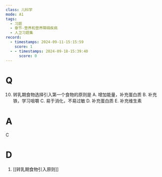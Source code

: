 ```yaml
---
class: 儿科学
mode: A1
tags:
  - 习题
  - 章节-营养和营养障碍疾病
  - 人卫习题集
record:
  - timestamps: 2024-09-11-15:15:59
    score: 1
  - - timestamps: 2024-09-18-15:39:40
      score: 0
---
```


# Q

10. 转乳期食物选择引入第一个食物的原则是
A. 增加能量，补充蛋白质
B. 补充铁，学习咀嚼
C. 易于消化，不易过敏
D. 补充蛋白质
E. 补充维生素
# A
C
# D
1. [[转乳期食物引入原则]]
